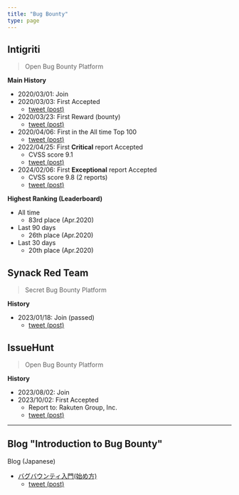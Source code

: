 ```yaml
---
title: "Bug Bounty"
type: page
---
```


## Intigriti

> Open Bug Bounty Platform

**Main History**
- 2020/03/01: Join
- 2020/03/03: First Accepted
  - [tweet (post)](https://twitter.com/scgajge12/status/1234845325371695104)
- 2020/03/23: First Reward (bounty)
  - [tweet (post)](https://twitter.com/scgajge12/status/1242094314328485888)
- 2020/04/06: First in the All time Top 100
  - [tweet (post)](https://twitter.com/scgajge12/status/1247149383092559872)
- 2022/04/25: First **Critical** report Accepted
  - CVSS score 9.1
  - [tweet (post)](https://twitter.com/scgajge12/status/1518578154830323712)
- 2024/02/06: First **Exceptional** report Accepted
  - CVSS score 9.8 (2 reports)
  - [tweet (post)](https://twitter.com/scgajge12/status/1754854881373106588)


**Highest Ranking (Leaderboard)**

- All time
  - 83rd place (Apr.2020)
- Last 90 days
  - 26th place (Apr.2020)
- Last 30 days
  - 20th place (Apr.2020)


## Synack Red Team

> Secret Bug Bounty Platform

**History**
- 2023/01/18: Join (passed)
  - [tweet (post)](https://twitter.com/scgajge12/status/1697783901970932095)


## IssueHunt

> Open Bug Bounty Platform

**History**
- 2023/08/02: Join
- 2023/10/02: First Accepted
  - Report to: Rakuten Group, Inc.
  - [tweet (post)](https://twitter.com/scgajge12/status/1713728968656818665)

---

## Blog "Introduction to Bug Bounty"

Blog (Japanese)
- [バグバウンティ入門(始め方)](https://scgajge12.hatenablog.com/entry/bugbounty_beginner)
  - [tweet (post)](https://twitter.com/scgajge12/status/1706118989448098079)
